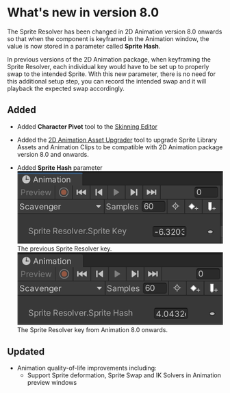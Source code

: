 # What's new in version 8.0
The Sprite Resolver has been changed in 2D Animation version 8.0 onwards so that when the component is keyframed in the Animation window, the value is now stored in a parameter called **Sprite Hash**.

In previous versions of the 2D Animation package, when keyframing the Sprite Resolver, each individual key would have to be set up to properly swap to the intended Sprite. With this new parameter, there is no need for this additional setup step, you can record the intended swap and it will playback the expected swap accordingly.

## Added
- Added **Character Pivot** tool to the [Skinning Editor](SkinningEditor.md)

- Added the [2D Animation Asset Upgrader](AssetUpgrader.md) tool to upgrade Sprite Library Assets and Animation Clips to be compatible with 2D Animation package version 8.0 and onwards.

- Added **Sprite Hash** parameter
![](images/2D-animation-SResolver-anim-v6.png)<br/>The previous Sprite Resolver key.<br/>
![](images/2D-animation-SResolver-anim-v8.png)<br/>The Sprite Resolver key from Animation 8.0 onwards.

## Updated
- Animation quality-of-life improvements including:
  - Support Sprite deformation, Sprite Swap and IK Solvers in Animation preview windows

